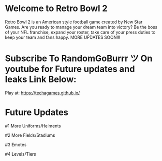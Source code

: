 # Welcome to Retro Bowl 2
Retro Bowl 2 is an American style football game created by New Star Games. Are you ready to manage your dream team into victory? Be the boss of your NFL franchise, expand your roster, take care of your press duties to keep your team and fans happy. MORE UPDATES SOON!!!

# Subscribe To **RandomGoBurrr ツ** On youtube for Future updates and leaks Link Below:

Play at: https://techagames.github.io/

# Future Updates 
#1 More Uniforms/Helments

#2 More Fields/Stadiums

#3 Emotes

#4 Levels/Tiers

